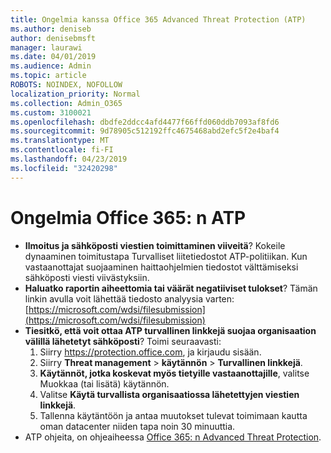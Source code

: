 ```yaml
---
title: Ongelmia kanssa Office 365 Advanced Threat Protection (ATP)
ms.author: deniseb
author: denisebmsft
manager: laurawi
ms.date: 04/01/2019
ms.audience: Admin
ms.topic: article
ROBOTS: NOINDEX, NOFOLLOW
localization_priority: Normal
ms.collection: Admin_O365
ms.custom: 3100021
ms.openlocfilehash: dbdfe2ddcc4afd4477f66ffd060ddb7093af8fd6
ms.sourcegitcommit: 9d78905c512192ffc4675468abd2efc5f2e4baf4
ms.translationtype: MT
ms.contentlocale: fi-FI
ms.lasthandoff: 04/23/2019
ms.locfileid: "32420298"
---
```

# <a name="troubleshoot-issues-with-office-365-atp"></a>Ongelmia Office 365: n ATP

- **Ilmoitus ja sähköposti viestien toimittaminen viiveitä**? Kokeile dynaaminen toimitustapa Turvalliset liitetiedostot ATP-politiikan. Kun vastaanottajat suojaaminen haittaohjelmien tiedostot välttämiseksi sähköposti viesti viivästyksiin.
- **Haluatko raportin aiheettomia tai väärät negatiiviset tulokset**? Tämän linkin avulla voit lähettää tiedosto analyysia varten:[https://microsoft.com/wdsi/filesubmission](https://microsoft.com/wdsi/filesubmission)
- **Tiesitkö, että voit ottaa ATP turvallinen linkkejä suojaa organisaation välillä lähetetyt sähköposti**? Toimi seuraavasti:
    1. Siirry https://protection.office.com, ja kirjaudu sisään.
    2. Siirry **Threat management** > **käytännön** > **Turvallinen linkkejä**.
    3. **Käytännöt, jotka koskevat myös tietyille vastaanottajille**, valitse Muokkaa (tai lisätä) käytännön.
    4. Valitse **Käytä turvallista organisaatiossa lähetettyjen viestien linkkejä**.
    5. Tallenna käytäntöön ja antaa muutokset tulevat toimimaan kautta oman datacenter niiden tapa noin 30 minuuttia.
- ATP ohjeita, on ohjeaiheessa [Office 365: n Advanced Threat Protection](https://docs.microsoft.com/office365/securitycompliance/office-365-atp).